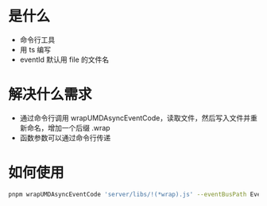 # 是什么

- 命令行工具
- 用 ts 编写
- eventId 默认用 file 的文件名

# 解决什么需求

- 通过命令行调用 wrapUMDAsyncEventCode，读取文件，然后写入文件并重新命名，增加一个后缀 .wrap
- 函数参数可以通过命令行传递

# 如何使用

```bash
pnpm wrapUMDAsyncEventCode 'server/libs/!(*wrap).js' --eventBusPath EventBus --eventId comp.react16
```
